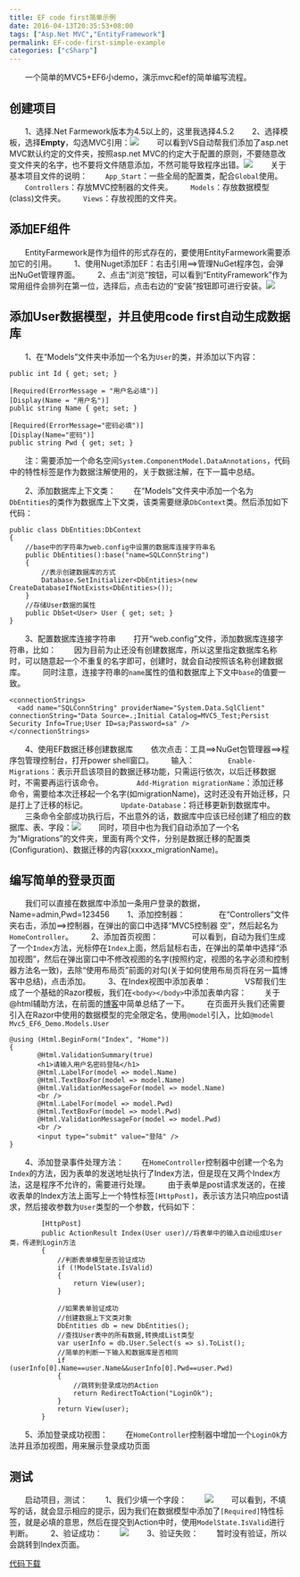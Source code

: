 ```yaml
---
title: EF code first简单示例
date: 2016-04-13T20:35:53+08:00
tags: ["Asp.Net MVC","EntityFramework"]
permalink: EF-code-first-simple-example
categories: ["cSharp"]
---
```

　　一个简单的MVC5+EF6小demo，演示mvc和ef的简单编写流程。

## 创建项目
　　1、选择.Net Farmework版本为4.5以上的，这里我选择4.5.2
　　2、选择模板，选择**Empty**，勾选MVC引用：![](http://ww1.sinaimg.cn/mw690/c55a7aeegw1f2v56p11fvj20m80h8tc1.jpg)<!--more-->
　　可以看到VS自动帮我们添加了asp.net MVC默认约定的文件夹，按照asp.net MVC的约定大于配置的原则，不要随意改变文件夹的名字，也不要将文件随意添加，不然可能导致程序出错。![](http://ww2.sinaimg.cn/mw690/c55a7aeegw1f2v5ax49q3j207x0ec74j.jpg)
　　关于基本项目文件的说明：
　　`App_Start`：一些全局的配置类，配合`Global`使用。
　　`Controllers`：存放MVC控制器的文件夹。
　　`Models`：存放数据模型(class)文件夹。
　　`Views`：存放视图的文件夹。

## 添加EF组件
　　EntityFarmework是作为组件的形式存在的，要使用EntityFarmework需要添加它的引用。
　　1、使用Nuget添加EF：右击引用==>管理NuGet程序包，会弹出NuGet管理界面。
　　2、点击“浏览”按钮，可以看到“EntityFramework”作为常用组件会排列在第一位，选择后，点击右边的“安装”按钮即可进行安装。![](http://ww4.sinaimg.cn/mw690/c55a7aeegw1f2v5pqpkftj218g0oeq68.jpg)

## 添加User数据模型，并且使用code first自动生成数据库
　　1、在“Models”文件夹中添加一个名为`User`的类，并添加以下内容：
```
public int Id { get; set; }

[Required(ErrorMessage = "用户名必填")]
[Display(Name = "用户名")]
public string Name { get; set; }

[Required(ErrorMessage="密码必填")]
[Display(Name="密码")]
public string Pwd { get; set; }
```
　　注：需要添加一个命名空间`System.ComponentModel.DataAnnotations`，代码中的特性标签是作为数据注解使用的，关于数据注解，在下一篇中总结。

　　2、添加数据库上下文类：
　　在“Models”文件夹中添加一个名为`DbEntities`的类作为数据库上下文类，该类需要继承`DbContext`类。然后添加如下代码：
```
public class DbEntities:DbContext
{
    //base中的字符串为web.config中设置的数据库连接字符串名
    public DbEntities():base("name=SQLConnString")
    {
        //表示创建数据库的方式
        Database.SetInitializer<DbEntities>(new CreateDatabaseIfNotExists<DbEntities>());
    }
    //存储User数据的属性
    public DbSet<User> User { get; set; }
}
```
　　3、配置数据库连接字符串
　　打开“web.config”文件，添加数据库连接字符串，比如：
　　因为目前为止还没有创建数据库，所以这里指定数据库名称时，可以随意起一个不重复的名字即可，创建时，就会自动按照该名称创建数据库。
　　同时注意，连接字符串的`name`属性的值和数据库上下文中`base`的值要一致。
```
<connectionStrings>
  <add name="SQLConnString" providerName="System.Data.SqlClient" connectionString="Data Source=.;Initial Catalog=MVC5_Test;Persist Security Info=True;User ID=sa;Password=sa" />
</connectionStrings>
```
　　4、使用EF数据迁移创建数据库
　　依次点击：工具==>NuGet包管理器==>程序包管理控制台，打开power shell窗口。
　　输入：
　　　　`Enable-Migrations`：表示开启该项目的数据迁移功能，只需运行依次，以后迁移数据时，不需要再运行该命令。
　　　　`Add-Migration migrationName`：添加迁移命令，需要给本次迁移起一个名字(如migrationName)，这时还没有开始迁移，只是打上了迁移的标记。
　　　　`Update-Database`：将迁移更新到数据库中。
　　三条命令全部成功执行后，不出意外的话，数据库中应该已经创建了相应的数据库、表、字段：![](http://ww4.sinaimg.cn/mw690/c55a7aeegw1f2v6lnz9r9j20at0823ym.jpg)
　　同时，项目中也为我们自动添加了一个名为“Migrations”的文件夹，里面有两个文件，分别是数据迁移的配置类(Configuration)、数据迁移的内容(xxxxx_migrationName)。

## 编写简单的登录页面
　　我们可以直接在数据库中添加一条用户登录的数据，Name=admin,Pwd=123456
　　1、添加控制器：
　　　　在“Controllers”文件夹右击，添加==>控制器，在弹出的窗口中选择“MVC5控制器 空”，然后起名为`HomeController`。
　　2、添加首页视图：
　　　　可以看到，自动为我们生成了一个`Index`方法，光标停在`Index`上面，然后鼠标右击，在弹出的菜单中选择“添加视图”，然后在弹出窗口中不修改视图的名字(按照约定，视图的名字必须和控制器方法名一致)，去除“使用布局页”前面的对勾(关于如何使用布局页将在另一篇博客中总结)，点击添加。
　　3、在Index视图中添加表单：
　　　　VS帮我们生成了一个基础的Razor模板，我们在`<body></body>`中添加表单内容：
　　关于@html辅助方法，在前面的[博客](http://www.hais2.com/2015/08/02/HTML%E8%BE%85%E5%8A%A9%E6%96%B9%E6%B3%95/)中简单总结了一下。
　　在页面开头我们还需要引入在Razor中使用的数据模型的完全限定名，使用`@model`引入，比如`@model Mvc5_EF6_Demo.Models.User`
```
@using (Html.BeginForm("Index", "Home"))
{
       @Html.ValidationSummary(true)
       <h1>请输入用户名密码登陆</h1>
       @Html.LabelFor(model => model.Name)
       @Html.TextBoxFor(model => model.Name)
       @Html.ValidationMessageFor(model => model.Name)
       <br />
       @Html.LabelFor(model => model.Pwd)
       @Html.TextBoxFor(model => model.Pwd)
       @Html.ValidationMessageFor(model => model.Pwd)
       <br />
       <input type="submit" value="登陆" />
}
```
　　4、添加登录事件处理方法：
　　在`HomeController`控制器中创建一个名为`Index`的方法，因为表单的发送地址执行了Index方法，但是现在又两个Index方法，这是程序不允许的，需要进行处理。
　　由于表单是post请求发送的，在接收表单的Index方法上面写上一个特性标签`[HttpPost]`，表示该方法只响应post请求，然后接收参数为`User`类型的一个参数，代码如下：
```
        [HttpPost]
        public ActionResult Index(User user)//将表单中的输入自动组成User类，传递到Login方法
        {
            //判断表单模型是否验证成功
            if (!ModelState.IsValid)
            {
                return View(user);
            }

            //如果表单验证成功
            //创建数据上下文类对象
            DbEntities db = new DbEntities();
            //查找User表中的所有数据,转换成List类型
            var userInfo = db.User.Select(s => s).ToList();
            //简单的判断一下输入和数据库是否相同
            if (userInfo[0].Name==user.Name&&userInfo[0].Pwd==user.Pwd)
            {
                //跳转到登录成功的Action
                return RedirectToAction("LoginOk");
            }
            return View(user);
        }
```
　　5、添加登录成功视图：
　　在`HomeController`控制器中增加一个`LoginOk`方法并且添加视图，用来展示登录成功页面

## 测试
　　启动项目，测试：
　　1、我们少填一个字段：
　　![](http://ww2.sinaimg.cn/mw690/c55a7aeegw1f2v8j7u70cj20dd07ggm1.jpg)
　　可以看到，不填写的话，就会显示相应的提示，因为我们在数据模型中添加了`[Required]`特性标签，就是必填的意思，然后在提交到Action中时，使用`ModelState.IsValid`进行判断。
　　2、验证成功：
　　![](http://ww1.sinaimg.cn/mw690/c55a7aeegw1f2v8ojeym7j20g70610sv.jpg)
　　3、验证失败：
　　暂时没有验证，所以会跳转到Index页面。

[代码下载](http://pan.baidu.com/s/1boCP2RP)
